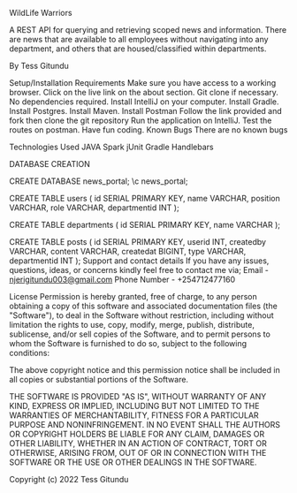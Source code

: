 WildLife Warriors

A REST API for querying and retrieving scoped news and information. There are news that are available to all employees without navigating into any department, and others that are housed/classified within departments.

By Tess Gitundu

Setup/Installation Requirements
Make sure you have access to a working browser.
Click on the live link on the about section.
Git clone if necessary.
No dependencies required.
Install IntelliJ on your computer.
Install Gradle.
Install Postgres.
Install Maven.
Install Postman
Follow the link provided and fork then clone the git repository
Run the application on IntelliJ.
Test the routes on postman.
Have fun coding.
Known Bugs
There are no known bugs

Technologies Used
JAVA
Spark
jUnit
Gradle
Handlebars

DATABASE CREATION

CREATE DATABASE news_portal; \c news_portal;

CREATE TABLE users ( id SERIAL PRIMARY KEY, name VARCHAR, position VARCHAR, role VARCHAR, departmentid INT );

CREATE TABLE departments ( id SERIAL PRIMARY KEY, name VARCHAR );

CREATE TABLE posts ( id SERIAL PRIMARY KEY, userid INT, createdby VARCHAR, content VARCHAR, createdat BIGINT, type VARCHAR, departmentid INT );
Support and contact details
If you have any issues, questions, ideas, or concerns kindly feel free to contact me via; Email - njerigitundu003@gmail.com Phone Number - +254712477160

License
Permission is hereby granted, free of charge, to any person obtaining a copy of this software and associated documentation files (the "Software"), to deal in the Software without restriction, including without limitation the rights to use, copy, modify, merge, publish, distribute, sublicense, and/or sell copies of the Software, and to permit persons to whom the Software is furnished to do so, subject to the following conditions:

The above copyright notice and this permission notice shall be included in all copies or substantial portions of the Software.

THE SOFTWARE IS PROVIDED "AS IS", WITHOUT WARRANTY OF ANY KIND, EXPRESS OR IMPLIED, INCLUDING BUT NOT LIMITED TO THE WARRANTIES OF MERCHANTABILITY, FITNESS FOR A PARTICULAR PURPOSE AND NONINFRINGEMENT. IN NO EVENT SHALL THE AUTHORS OR COPYRIGHT HOLDERS BE LIABLE FOR ANY CLAIM, DAMAGES OR OTHER LIABILITY, WHETHER IN AN ACTION OF CONTRACT, TORT OR OTHERWISE, ARISING FROM, OUT OF OR IN CONNECTION WITH THE SOFTWARE OR THE USE OR OTHER DEALINGS IN THE SOFTWARE.

Copyright (c) 2022 Tess Gitundu